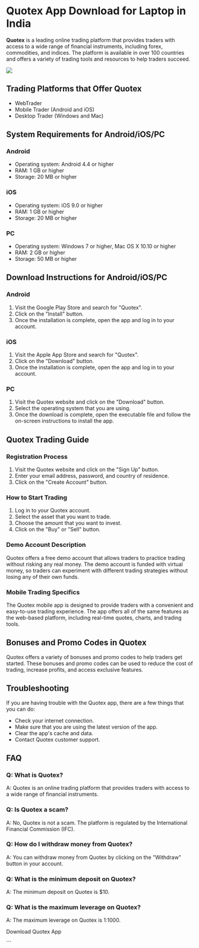 # Quotex App Download for Laptop in India

**Quotex** is a leading online trading platform that provides traders
with access to a wide range of financial instruments, including forex,
commodities, and indices. The platform is available in over 100
countries and offers a variety of trading tools and resources to help
traders succeed.

[![](https://static.quotex.io/files/1_en/300_250.jpg)](https://traff.sbs/brokerqxsignupf)

## Trading Platforms that Offer Quotex

-   WebTrader
-   Mobile Trader (Android and iOS)
-   Desktop Trader (Windows and Mac)

## System Requirements for Android/iOS/PC

### Android

-   Operating system: Android 4.4 or higher
-   RAM: 1 GB or higher
-   Storage: 20 MB or higher

### iOS

-   Operating system: iOS 9.0 or higher
-   RAM: 1 GB or higher
-   Storage: 20 MB or higher

### PC

-   Operating system: Windows 7 or higher, Mac OS X 10.10 or higher
-   RAM: 2 GB or higher
-   Storage: 50 MB or higher

## Download Instructions for Android/iOS/PC

### Android

1.  Visit the Google Play Store and search for "Quotex".
2.  Click on the "Install" button.
3.  Once the installation is complete, open the app and log in to your
    account.

### iOS

1.  Visit the Apple App Store and search for "Quotex".
2.  Click on the "Download" button.
3.  Once the installation is complete, open the app and log in to your
    account.

### PC

1.  Visit the Quotex website and click on the "Download" button.
2.  Select the operating system that you are using.
3.  Once the download is complete, open the executable file and follow
    the on-screen instructions to install the app.

## Quotex Trading Guide

### Registration Process

1.  Visit the Quotex website and click on the "Sign Up" button.
2.  Enter your email address, password, and country of residence.
3.  Click on the "Create Account" button.

### How to Start Trading

1.  Log in to your Quotex account.
2.  Select the asset that you want to trade.
3.  Choose the amount that you want to invest.
4.  Click on the "Buy" or "Sell" button.

### Demo Account Description

Quotex offers a free demo account that allows traders to practice
trading without risking any real money. The demo account is funded with
virtual money, so traders can experiment with different trading
strategies without losing any of their own funds.

### Mobile Trading Specifics

The Quotex mobile app is designed to provide traders with a convenient
and easy-to-use trading experience. The app offers all of the same
features as the web-based platform, including real-time quotes, charts,
and trading tools.

## Bonuses and Promo Codes in Quotex

Quotex offers a variety of bonuses and promo codes to help traders get
started. These bonuses and promo codes can be used to reduce the cost of
trading, increase profits, and access exclusive features.

## Troubleshooting

If you are having trouble with the Quotex app, there are a few things
that you can do:

-   Check your internet connection.
-   Make sure that you are using the latest version of the app.
-   Clear the app\'s cache and data.
-   Contact Quotex customer support.

## FAQ

### Q: What is Quotex?

A: Quotex is an online trading platform that provides traders with
access to a wide range of financial instruments.

### Q: Is Quotex a scam?

A: No, Quotex is not a scam. The platform is regulated by the
International Financial Commission (IFC).

### Q: How do I withdraw money from Quotex?

A: You can withdraw money from Quotex by clicking on the
"Withdraw" button in your account.

### Q: What is the minimum deposit on Quotex?

A: The minimum deposit on Quotex is \$10.

### Q: What is the maximum leverage on Quotex?

A: The maximum leverage on Quotex is 1:1000.

Download Quotex App

\`\`\`

